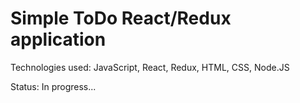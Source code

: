 # Simple ToDo React/Redux application

Technologies used:
JavaScript, React, Redux, HTML, CSS, Node.JS

Status:
In progress...
